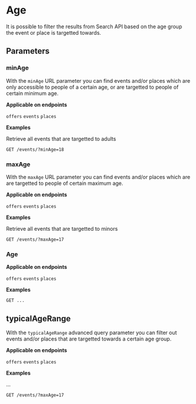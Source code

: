 # Age

It is possible to filter the results from Search API based on the age group the event or place is targetted towards.

## Parameters
### minAge

With the `minAge` URL parameter you can find events and/or places which are only accessible to people of a certain age, or are targetted to people of certain minimum age.

**Applicable on endpoints**

`offers` `events` `places`

**Examples**

Retrieve all events that are targetted to adults

```http
GET /events/?minAge=18
```

### maxAge

With the `maxAge` URL parameter you can find events and/or places which are are targetted to people of certain maximum age.

**Applicable on endpoints**

`offers` `events` `places`

**Examples**

Retrieve all events that are targetted to minors

```http
GET /events/?maxAge=17
```

### Age



**Applicable on endpoints**

`offers` `events` `places` 

**Examples**



```http
GET ...
```

## typicalAgeRange

With the `typicalAgeRange` advanced query parameter you can filter out events and/or places that are targetted towards a certain age group.

**Applicable on endpoints**

`offers` `events` `places`

**Examples**

...

```http
GET /events/?maxAge=17


